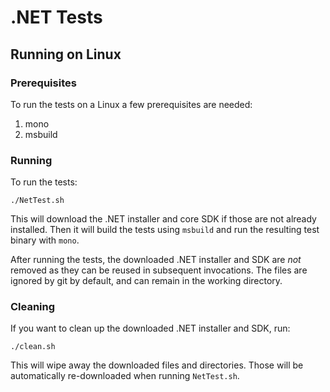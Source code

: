 # .NET Tests

## Running on Linux

### Prerequisites

To run the tests on a Linux a few prerequisites are needed:

1) mono
2) msbuild

### Running

To run the tests:

```
./NetTest.sh
```

This will download the .NET installer and core SDK if those are not already
installed. Then it will build the tests using `msbuild` and run the resulting
test binary with `mono`.

After running the tests, the downloaded .NET installer and SDK are *not* removed
as they can be reused in subsequent invocations. The files are ignored by git by
default, and can remain in the working directory.

### Cleaning

If you want to clean up the downloaded .NET installer and SDK, run:

```
./clean.sh
```

This will wipe away the downloaded files and directories. Those will be
automatically re-downloaded when running `NetTest.sh`.


